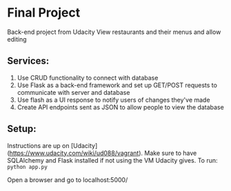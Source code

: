 Final Project
===========

Back-end project from Udacity
View restaurants and their menus and allow editing


Services:
-----------
1) Use CRUD functionality to connect with database  
2) Use Flask as a back-end framework and set up GET/POST requests to communicate with server and database  
3) Use flash as a UI response to notify users of changes they've made  
4) Create API endpoints sent as JSON to allow people to view the database  

Setup:
-----------
Instructions are up on [Udacity] (https://www.udacity.com/wiki/ud088/vagrant).
Make sure to have SQLAlchemy and Flask installed if not using the VM Udacity gives.
To run:
`python app.py`

Open a browser and go to localhost:5000/
